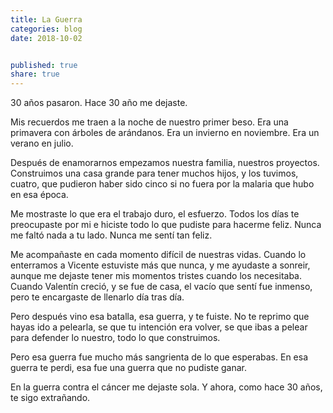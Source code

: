 ```yaml
---
title: La Guerra
categories: blog
date: 2018-10-02


published: true
share: true
---
```

30 años pasaron. Hace 30 año me dejaste.

Mis recuerdos me traen a la noche de nuestro primer beso. Era una primavera con árboles de arándanos. Era un invierno en noviembre. Era un verano en julio.

Después de enamorarnos empezamos nuestra familia, nuestros proyectos. Construimos una casa grande para tener muchos hijos, y los tuvimos, cuatro, que pudieron haber sido cinco si no fuera por la malaria que hubo en esa época.

Me mostraste lo que era el trabajo duro, el esfuerzo. Todos los días te preocupaste por mi e hiciste todo lo que pudiste para hacerme feliz. Nunca me faltó nada a tu lado. Nunca me sentí tan feliz.

Me acompañaste en cada momento difícil de nuestras vidas. Cuando lo enterramos a Vicente estuviste más que nunca, y me ayudaste a sonreir, aunque me dejaste tener mis momentos tristes cuando los necesitaba. Cuando Valentín creció, y se fue de casa, el vacío que sentí fue inmenso, pero te encargaste de llenarlo día tras día.

Pero después vino esa batalla, esa guerra, y te fuiste. No te reprimo que hayas ido a pelearla, se que tu intención era volver, se que ibas a pelear para defender lo nuestro, todo lo que construimos.

Pero esa guerra fue mucho más sangrienta de lo que esperabas. En esa guerra te perdi, esa fue una guerra que no pudiste ganar.

En la guerra contra el cáncer me dejaste sola. Y ahora, como hace 30 años, te sigo extrañando.
